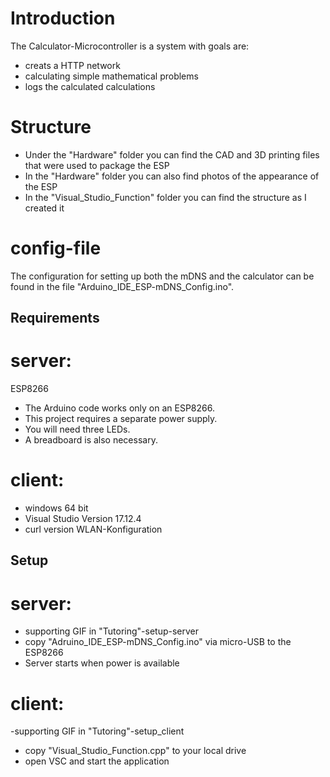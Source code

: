 # Introduction
The Calculator-Microcontroller is a system with goals are:

  - creats a HTTP network
  - calculating simple mathematical problems
  - logs the calculated calculations

# Structure 

 - Under the "Hardware" folder you can find the CAD and 3D printing files that were used to package the ESP
 - In the "Hardware" folder you can also find photos of the appearance of the ESP
 - In the "Visual_Studio_Function" folder you can find the structure as I created it
 
# config-file 
The configuration for setting up both the mDNS and the calculator can be found in the file "Arduino_IDE_ESP-mDNS_Config.ino".

## Requirements 
# server:
 ESP8266

  - The Arduino code works only on an ESP8266.
  - This project requires a separate power supply.
  - You will need three LEDs.
  - A breadboard is also necessary.

# client:

- windows 64 bit
- Visual Studio Version 17.12.4
- curl version
WLAN-Konfiguration

## Setup
# server:

 - supporting GIF in "Tutoring"-setup-server
 - copy "Adruino_IDE_ESP-mDNS_Config.ino" via micro-USB to the ESP8266
 - Server starts when power is available

# client:

 -supporting GIF in "Tutoring"-setup_client
 - copy "Visual_Studio_Function.cpp" to your local drive
 - open VSC and start the application
